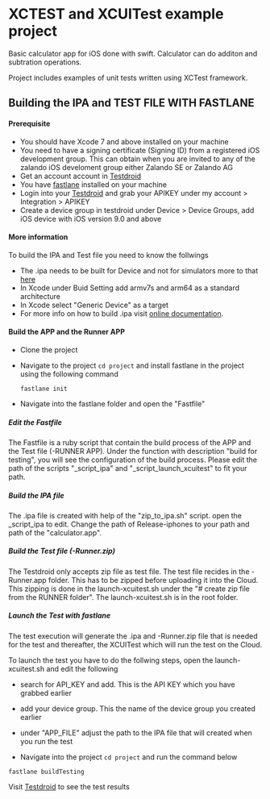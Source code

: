 # XCTEST and XCUITest example project 

Basic calculator app for iOS done with swift. Calculator can do additon and subtration operations.

Project includes examples of unit tests written using XCTest framework.

## Building the IPA and TEST FILE WITH FASTLANE

#### Prerequisite
- You should have Xcode 7 and above installed on your machine
- You need to have a signing certificate (Signing ID) from a registered iOS development group. This can obtain when you are invited to any of the zalando iOS develoment group either Zalando SE or Zalando AG
- Get an account account in [Testdroid](https://techwiki.zalando.net/display/BA/Testdroid-+HowTo)
- You have [fastlane](https://github.com/fastlane/fastlane) installed on your machine
- Login into your [Testdroid](https://cloud.testdroid.com/) and grab your APIKEY under my account > Integration > APIKEY
- Create a device group in testdroid under Device > Device Groups, add iOS device with iOS version 9.0 and above

#### More information

To build the IPA and Test file you need to know the follwings
- The .ipa needs to be built for Device and not for simulators more to that [here](https://developer.apple.com/library/content/documentation/IDEs/Conceptual/AppDistributionGuide/LaunchingYourApponDevices/LaunchingYourApponDevices.html)
- In Xcode under Buid Setting add armv7s and arm64 as a standard architecture
- In Xcode select "Generic Device" as a target
- For more info on how to build .ipa visit [online documentation](http://docs.testdroid.com/xcode/ipa/).


#### Build the APP and the Runner APP
- Clone the project
- Navigate to the project `cd project` and install fastlane in the project using the following command 

  `fastlane init`
  
- Navigate into the fastlane folder and open the "Fastfile"

##### Edit the Fastfile
The Fastfile is a ruby script that contain the build process of the APP and the Test file (-RUNNER APP). Under the function with description "build for testing", you will see the configuration of the build process. Please edit the path of the scripts "_script_ipa" and "_script_launch_xcuitest" to fit your path.

##### Build the IPA file

The .ipa file is created with help of the "zip_to_ipa.sh" script. open the _script_ipa to edit. Change the path of Release-iphones to your path and path of the "calculator.app". 

##### Build the Test file (-Runner.zip)

The Testdroid only accepts zip file as test file. The test file recides in the -Runner.app folder. This has to be zipped before uploading it into the Cloud. This zipping is done in the launch-xcuitest.sh under the "# create zip file from the RUNNER folder". The launch-xcuitest.sh is in the root folder.


##### Launch the Test with fastlane
The test execution will generate the .ipa and -Runner.zip file that is needed for the test and thereafter, the XCUITest which will run the test on the Cloud. 

To launch the test you have to do the follwing steps, open the launch-xcuitest.sh and edit the following
- search for API_KEY and add. This is the API KEY which you have grabbed earlier
- add your device group. This the name of the device group you created earlier
- under "APP_FILE" adjust the path to the IPA file that will created when you run the test


- Navigate into the project `cd project` and run the command below

`fastlane buildTesting`

Visit [Testdroid](https://cloud.testdroid.com/) to see the test results


